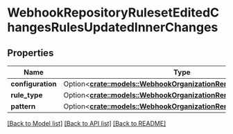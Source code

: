 # WebhookRepositoryRulesetEditedChangesRulesUpdatedInnerChanges

## Properties

Name | Type | Description | Notes
------------ | ------------- | ------------- | -------------
**configuration** | Option<[**crate::models::WebhookOrganizationRenamedChangesLogin**](webhook_organization_renamed_changes_login.md)> |  | [optional]
**rule_type** | Option<[**crate::models::WebhookOrganizationRenamedChangesLogin**](webhook_organization_renamed_changes_login.md)> |  | [optional]
**pattern** | Option<[**crate::models::WebhookOrganizationRenamedChangesLogin**](webhook_organization_renamed_changes_login.md)> |  | [optional]

[[Back to Model list]](../README.md#documentation-for-models) [[Back to API list]](../README.md#documentation-for-api-endpoints) [[Back to README]](../README.md)


